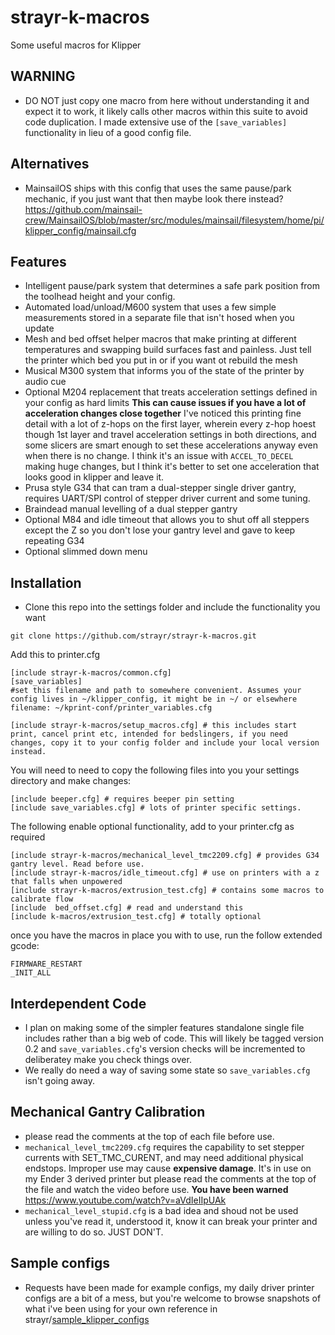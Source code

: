 # strayr-k-macros
Some useful macros for Klipper

## WARNING
- DO NOT just copy one macro from here without understanding it and expect it to work, it likely calls other macros within this suite to avoid code duplication. I made extensive use of the `[save_variables]` functionality in lieu of a good config file.

## Alternatives
- MainsailOS ships with this config that uses the same pause/park mechanic, if you just want that then maybe look there instead? https://github.com/mainsail-crew/MainsailOS/blob/master/src/modules/mainsail/filesystem/home/pi/klipper_config/mainsail.cfg


## Features

- Intelligent pause/park system that determines a safe park position from the toolhead height and your config.
- Automated load/unload/M600 system that uses a few simple measurements stored in a separate file that isn't hosed when you update
- Mesh and bed offset helper macros that make printing at different temperatures and swapping build surfaces fast and painless. Just tell the printer which bed you put in or if you want ot rebuild the mesh
- Musical M300 system that informs you of the state of the printer by audio cue
- Optional M204 replacement that treats acceleration settings defined in your config as hard limits **This can cause issues if you have a lot of acceleration changes close together** I've noticed this printing fine detail with a lot of z-hops on the first layer, wherein every z-hop hoest though 1st layer and travel acceleration settings in both directions, and some slicers are smart enough to set these accelerations anyway even when there is no change. I think it's an issue with `ACCEL_TO_DECEL` making huge changes, but I think it's better to set one acceleration that looks good in klipper and leave it.
- Prusa style G34 that can tram a dual-stepper single driver gantry, requires UART/SPI control of stepper driver current and some tuning.
- Braindead manual levelling of a dual stepper gantry
- Optional M84 and idle timeout that allows you to shut off all steppers except the Z so you don't lose your gantry level and gave to keep repeating G34
- Optional slimmed down menu

## Installation

- Clone this repo into the settings folder and include the functionality you want

```
git clone https://github.com/strayr/strayr-k-macros.git
```

Add this to printer.cfg
```
[include strayr-k-macros/common.cfg]
[save_variables]
#set this filename and path to somewhere convenient. Assumes your config lives in ~/klipper_config, it might be in ~/ or elsewhere
filename: ~/kprint-conf/printer_variables.cfg

[include strayr-k-macros/setup_macros.cfg] # this includes start print, cancel print etc, intended for bedslingers, if you need changes, copy it to your config folder and include your local version instead.
```

You will need to need to copy the following files into you your settings directory and make changes:
```
[include beeper.cfg] # requires beeper pin setting
[include save_variables.cfg] # lots of printer specific settings.

```

The following enable optional functionality, add to your printer.cfg as required
```
[include strayr-k-macros/mechanical_level_tmc2209.cfg] # provides G34 gantry level. Read before use. 
[include strayr-k-macros/idle_timeout.cfg] # use on printers with a z that falls when unpowered
[include strayr-k-macros/extrusion_test.cfg] # contains some macros to calibrate flow
[include  bed_offset.cfg] # read and understand this
[include k-macros/extrusion_test.cfg] # totally optional
```

once you have the macros in place you with to use, run the follow extended gcode:
```
FIRMWARE_RESTART
_INIT_ALL
```

## Interdependent Code
- I plan on making some of the simpler features standalone single file includes rather than a big web of code. This will likely be tagged version 0.2 and `save_variables.cfg`'s version checks will be incremented to deliberatey make you check things over.
- We really do need a way of saving some state so `save_variables.cfg` isn't going away.


## Mechanical Gantry Calibration

- please read the comments at the top of each file before use.
- `mechanical_level_tmc2209.cfg` requires the capability to set stepper currents with SET_TMC_CURENT, and may need additional physical endstops. Improper use may cause **expensive damage**. It's in use on my Ender 3 derived printer but please read the comments at the top of the file and watch the video before use. **You have been warned** https://www.youtube.com/watch?v=aVdIeIIpUAk
- `mechanical_level_stupid.cfg` is a bad idea and shoud not be used unless you've read it, understood it, know it can break your printer and are willing to do so. JUST DON'T.

## Sample configs
- Requests have been made for example configs, my daily driver printer configs are a bit of a mess, but you're welcome to browse snapshots of what i've been using for your own reference in strayr/[sample_klipper_configs](https://github.com/strayr/sample_klipper_configs)